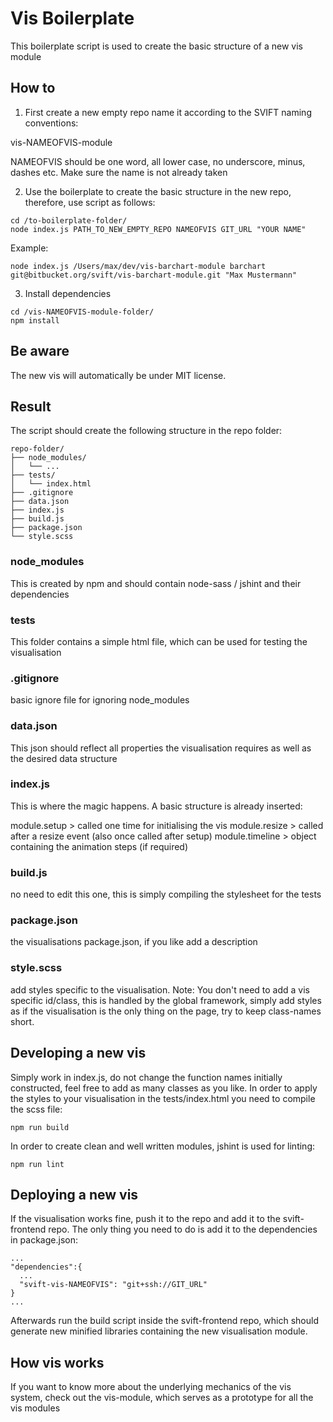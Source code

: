 # Vis Boilerplate

This boilerplate script is used to create the basic structure of a new vis module

## How to

1. First create a new empty repo name it according to the SVIFT naming conventions:

vis-NAMEOFVIS-module

NAMEOFVIS should be one word, all lower case, no underscore, minus, dashes etc.
Make sure the name is not already taken

2. Use the boilerplate to create the basic structure in the new repo, therefore, use script as follows:

```
cd /to-boilerplate-folder/
node index.js PATH_TO_NEW_EMPTY_REPO NAMEOFVIS GIT_URL "YOUR NAME"
```

Example:

```
node index.js /Users/max/dev/vis-barchart-module barchart git@bitbucket.org/svift/vis-barchart-module.git "Max Mustermann"
```

3. Install dependencies

```
cd /vis-NAMEOFVIS-module-folder/
npm install
```

## Be aware

The new vis will automatically be under MIT license.

## Result

The script should create the following structure in the repo folder:

```
repo-folder/
├── node_modules/
│   └── ...
├── tests/
│   └── index.html
├── .gitignore
├── data.json
├── index.js
├── build.js
├── package.json
└── style.scss
```

### node_modules

This is created by npm and should contain node-sass / jshint and their dependencies

### tests

This folder contains a simple html file, which can be used for testing the visualisation

### .gitignore

basic ignore file for ignoring node_modules

### data.json

This json should reflect all properties the visualisation requires as well as the desired data structure

### index.js

This is where the magic happens. A basic structure is already inserted:

module.setup > called one time for initialising the vis
module.resize > called after a resize event (also once called after setup)
module.timeline > object containing the animation steps (if required)

### build.js

no need to edit this one, this is simply compiling the stylesheet for the tests

### package.json

the visualisations package.json, if you like add a description

### style.scss

add styles specific to the visualisation.
Note: You don't need to add a vis specific id/class, this is handled by the global framework, simply add styles as if the visualisation is the only thing on the page, try to keep class-names short.

## Developing a new vis

Simply work in index.js, do not change the function names initially constructed, feel free to add as many classes as you like.
In order to apply the styles to your visualisation in the tests/index.html you need to compile the scss file:
```
npm run build
```

In order to create clean and well written modules, jshint is used for linting:
```
npm run lint
```

## Deploying a new vis

If the visualisation works fine, push it to the repo and add it to the svift-frontend repo. The only thing you need to do is add it to the dependencies in package.json:

```
...
"dependencies":{
  ...
  "svift-vis-NAMEOFVIS": "git+ssh://GIT_URL"
}
...
```

Afterwards run the build script inside the svift-frontend repo, which should generate new minified libraries containing the new visualisation module.


## How vis works

If you want to know more about the underlying mechanics of the vis system, check out the vis-module, which serves as a prototype for all the vis modules